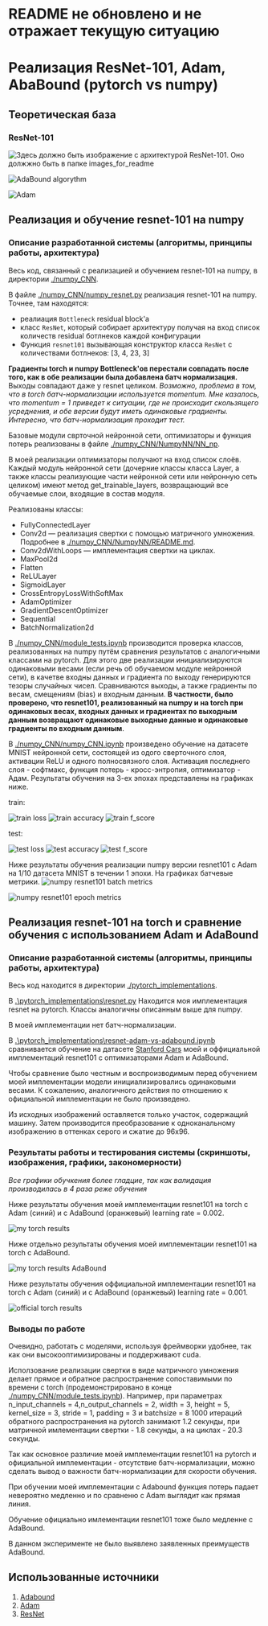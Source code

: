 # README не обновлено и не отражает текущую ситуацию
# Реализация ResNet-101, Adam, AbaBound (pytorch vs numpy)

<!-- 
## Задание:
1. Скачайте датасет [CarDatasets](https://drive.google.com/drive/folders/1pkudEBabqbXMxRTgfGQs3e0VqfTjtqWU)
2. Реализуйте ResNet-101 с оптимизатором [Adabound](https://arxiv.org/abs/1902.09843v1) с использованием
Numpy и с **Torch**/Tensorflow/Jax
3. Оцените качество модели на тесте и сравните быстродействие
реализованных вариантов.
4. Запустить обучение на классическом Adam и сравнить сходимость
результатов с вариантом задания.
5. Сделайте отчёт в виде readme на GitHub, там же должен быть выложен
исходный код.
-->

## Теоретическая база
### ResNet-101
![Здесь должно быть изображение с архитектурой ResNet-101. Оно должжно быть в папке images_for_readme](./images_for_readme/ResNet-101_Architecture_half_size.png)

![AdaBound algorythm](./images_for_readme/AdaBound.png)

![Adam](./images_for_readme/Adam.png)

<!--
ResNet-101 включает в себя свертку conv1, макс пулинг и далее множество коллекций слоев convi. convi_x является bottleneck'ом. Bottlencek состоит из трех сверток: 1x1, 3x3, 1x1. Первая свертка понижает число выходных каналов, последняя повышает.
Помимо сверток Bottleneck имеет identity mapping (точная копия входа Bottleneck'а), который складывается с выходом последней свертки Bottleneck'а. В случае, когда число каналов identity mapping'a не совападает с числом каналов выхода последней свертки, перед складыванием с conv3 над identity mapping'ом производится свертка 1x1, приводящая его к необходимой размерности.

В conv1 размерность плоскости входного тензора уменьшается вдвое в связи с тем, что stride = 2. Перед conv2_1 производится даунсемплинг карты признаков (feature map) в 2 раза с помощью max pooling'а. Далее conv3_1, conv_4_1 и conv5_1 первая свертка bottleneck'а имеет stride = 2. Таким образом, ширина и высота сходного "изображения" сужаются в 32 раза перед тем как дойти до average pooling, который оставляет одно значение для каждого канала. Такой пулинг позволяет использовать входные данные произвольной размерности. Тем не менее, в связи с понижением размерности при проходе через сеть вход должен быть не менее 32 и, желательно, кратен 32 (иначе тензоры будут "обрезаться").
-->

## Реализация и обучение resnet-101 на numpy
### Описание разработанной системы (алгоритмы, принципы работы, архитектура)
Весь код, связанный с реализацией и обучением resnet-101 на numpy, в директории [./numpy_CNN](./numpy_CNN).

В файле [./numpy_CNN/numpy_resnet.py](./numpy_CNN/numpy_resnet.py) реализация resnet-101 на numpy. Точнее, там находятся:
* реалиация `Bottleneck` residual block'а
* класс `ResNet`, который собирает архитектуру получая на вход список количеств residual ботлнеков каждой конфигурации 
* Функция `resnet101` вызывающая конструктор класса `ResNet` с количествами ботлнеков: [3, 4, 23, 3]

**Градиенты torch и numpy Bottleneck'ов перестали совпадать после того, как в обе реализации была добавлена батч нормализация.** Выходы совпадают даже у resnet целиком. *Возможно, проблема в том, что в torch батч-нормализации используется momentum. Мне казалось, что momentum = 1 приведет к ситуации, где не происходит скользящего усреднения, и обе версии будут иметь одинаковые градиенты. Интересно, что батч-нормализация проходит тест.*

Базовые модули сврточной нейронной сети, оптимизаторы и функция потерь реализованы в файле [./numpy_CNN/NumpyNN/NN_np](./numpy_CNN/NumpyNN/NN_np.py).

В моей реализации оптимизаторы получают на вход список слоёв. Каждый модуль нейронной сети (дочерние классы класса Layer, а также классы реализующие части нейронной сети или нейронную сеть целиком) имеют метод get_trainable_layers, возвращающий все обучаемые слои, входящие в состав модуля.

Реализованы классы:
* FullyConnectedLayer
* Conv2d — реализация свертки с помощью матричного умножения. Подробнее в [./numpy_CNN/NumpyNN/README.md](./numpy_CNN/NumpyNN/README.md).
* Conv2dWithLoops — имплементация свертки на циклах.
* MaxPool2d
* Flatten
* ReLULayer
* SigmoidLayer
* CrossEntropyLossWithSoftMax
* AdamOptimizer
* GradientDescentOptimizer
* Sequential
* BatchNormalization2d

В [./numpy_CNN/module_tests.ipynb](./numpy_CNN/module_tests.ipynb) производится проверка классов, реализованных на numpy путём сравнения результатов с аналогичными классами на pytorch. Для этого две реализации инициализируются одинаковыми весами (если речь об обучаемом модуле нейронной сети), в качетве входны данных и градиента по выходу генерируются тезоры случайных чисел. Сравниваются выходы, а также градиенты по весам, смещениям (bias) и входным данным. **В частности, было проверено, что resnet101, реализованный на numpy и на torch при одинаковых весах, входных данных и градиентах по выходным данным возвращают одинаковые выходные данные и одинаковые градиенты по входным данным**.

В [./numpy_CNN/numpy_CNN.ipynb](./numpy_CNN/numpy_CNN.ipynb) произведено обучение на датасете MNIST нейронной сети, состоящей из одого сверточного слоя, активации ReLU и одного полносвязного слоя. Активация последнего слоя - софтмакс, функция потерь - кросс-энтропия, оптимизатор - Адам. Результаты обучения на 3-ех эпохах представлены на графиках ниже. 

train:

![train loss](./images_for_readme/np_CNN_train_loss.png)
![train accuracy](./images_for_readme/np_CNN_train_accuracy.png)
![train f_score](./images_for_readme/np_CNN_train_fscore.png)

test:

![test loss](./images_for_readme/np_CNN_test_loss.png)
![test accuracy](./images_for_readme/np_CNN_test_accuracy.png)
![test f_score](./images_for_readme/np_CNN_test_fscore.png)


Ниже результаты обучения реализации numpy версии resnet101 с Adam на 1/10 датасета MNIST в течении 1 эпохи. На графиках батчевые метрики.
![numpy resnet101 batch metrics](./images_for_readme/numpy_resnet101_batch_metrics.png)

![numpy resnet101 epoch metrics](./images_for_readme/numpy_resnet101_epoch_metrics.png)


## Реализация resnet-101 на torch и сравнение обучения с использованием Adam и AdaBound
### Описание разработанной системы (алгоритмы, принципы работы, архитектура)
Весь код находится в директории [./pytorch_implementations](./pytorch_implementations).

В [.\pytorch_implementations\resnet.py](.\pytorch_implementations\resnet.py) Находится моя имплементация resnet на pytorch. Классы аналогичны описанным выше для numpy.

В моей имплементации нет батч-нормализации.

В [.\pytorch_implementations\resnet-adam-vs-adabound.ipynb](.\pytorch_implementations\resnet-adam-vs-adabound.ipynb) сравнивается обучение на датасете [Stanford Cars](http://ai.stanford.edu/~jkrause/cars/car_dataset.html) моей и оффициальной имплементаций resnet101 с оптимизаторами Adam и AdaBound.

Чтобы сравнение было честным и воспроизводимым перед обучением моей имплементации модели инициализировались одинаковыми весами. К сожалению, аналогичного действия по отношению к официальной имплементации не было произведено.

Из исходных изображений оставляется только участок, содержащий машину. Затем производится преобразование к одноканальному изображению в оттенках серого и сжатие до 96x96. 

### Результаты работы и тестирования системы (скриншоты, изображения, графики, закономерности)

*Все графики обучкения более гладцие, так как валидация производилась в 4 раза реже обучения*

Ниже результаты обучения моей имплементации resnet101 на torch c Adam (синий) и с AdaBound (оранжевый) learning rate = 0.002.

![my torch results](./images_for_readme/results_my_torch_resnet.png)

Ниже отдельно результаты обучения моей имплементации resnet101 на torch c  AdaBound.

![my torch results AdaBound](./images_for_readme/results_my_torch_resnet_AdaBound.png)

Ниже результаты обучения оффициальной имплементации resnet101 на torch c Adam (синий) и с AdaBound (оранжевый) learning rate = 0.001.

![official torch results](./images_for_readme/results_official_torch_resnet.png)

### Выводы по работе

Очевидно, работать с моделями, используя фреймворки удобнее, так как они высокооптимизированы и поддерживают cuda.

Исползование реализации свертки в виде матричного умножения делает прямое и обратное распространение сопоставимыми по времени с torch (продемонстрировано в конце [./numpy_CNN/module_tests.ipynb](./numpy_CNN/module_tests.ipynb)). Например, при параметрах n_input_channels = 4,n_output_channels = 2, width = 3, height = 5, kernel_size = 3, stride = 1, padding = 3 и batchsize = 8 1000 итераций обратного распространения на pytorch занимают 1.2 секунды, при матричной имлементации свертки - 1.8 секунды, а на циклах - 20.3 секунды.

Так как основное различие моей имплементации resnet101 на pytorch и официальной имплементации - отсутствие батч-нормализации, можно сделать вывод о важности батч-нормализации для скорости обучения.

При обучении моей имплементации c Adabound функция потерь падает невероятно медленно и по сравненю с Adam выглядит как прямая линия.

Обучение официально имлементации resnet101 тоже было медленне с AdaBound.

В данном эксперименте не было выявлено заявленных преимуществ AdaBound.

<!--
## To do:

* Добавить нормализацию изображений Stanford Cars датасета
* Так как машины не квадратные, возможно, лучше приводить к размеру 64x96
* Переписать [./numpy_CNN/NumpyNN/NN_np](./numpy_CNN/NumpyNN/NN_np.py), чтобы оптимизаторы принимали параметры, а не обучаемые слои. (Уже ведется работа в отдельном branch'е)
* Сделать методы сохранения параметров модели (или обучаемых слоев модели) в файл и загрузки из файла. Как минимум потому что обучаемые слои хранят входные данные => Если делать pickle модели целиком, записывется много бесполезной информации 
* Сделать вариант forward и backward Conv2d, где forward не сохраняет преобразованные input, а backward применяет преобразование к исходному input. Будет работать немного медленнее, но сильно сэкономит память
* Добавить Average pooling и reshape в resnet на numpy. Сейчас их нет и resnet на numpy умеет работать только с изображениями 32x32.
-->
## Использованные источники
1. [Adabound](https://arxiv.org/abs/1902.09843v1)
2. [Adam](https://arxiv.org/abs/1412.6980)
3. [ResNet](https://arxiv.org/pdf/1512.03385.pdf)

